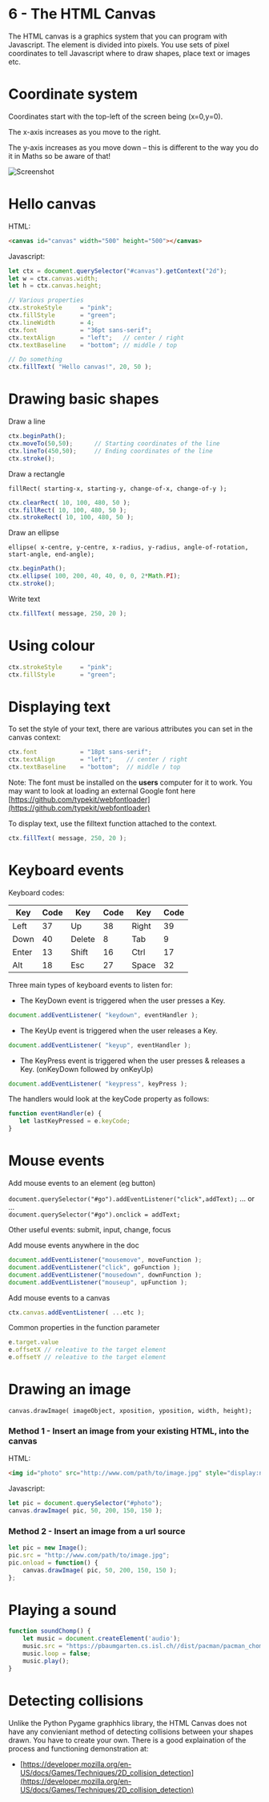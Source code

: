 # 6 - The HTML Canvas

The HTML canvas is a graphics system that you can program with Javascript. The element is divided into pixels. You use sets of pixel coordinates to tell Javascript where to draw shapes, place text or images etc.

# Coordinate system

Coordinates start with the top-left of the screen being (x=0,y=0).

The x-axis increases as you move to the right.

The y-axis increases as you move down – this is different to the way you do it in Maths so be aware of that!

![Screenshot](img/part-2-coordinate-system.png)

# Hello canvas

HTML:

```html
<canvas id="canvas" width="500" height="500"></canvas>
```  

Javascript:

```javascript
let ctx = document.querySelector("#canvas").getContext("2d");
let w = ctx.canvas.width;
let h = ctx.canvas.height;

// Various properties
ctx.strokeStyle 	= "pink";
ctx.fillStyle 		= "green";
ctx.lineWidth 		= 4;
ctx.font 			= "36pt sans-serif";
ctx.textAlign 		= "left";   // center / right
ctx.textBaseline 	= "bottom"; // middle / top

// Do something
ctx.fillText( "Hello canvas!", 20, 50 );
```

<div class="page"/>

# Drawing basic shapes

Draw a line

```js
ctx.beginPath();
ctx.moveTo(50,50);      // Starting coordinates of the line
ctx.lineTo(450,50);     // Ending coordinates of the line
ctx.stroke();
```

Draw a rectangle

`fillRect( starting-x, starting-y, change-of-x, change-of-y );`   

```js
ctx.clearRect( 10, 100, 480, 50 );
ctx.fillRect( 10, 100, 480, 50 );
ctx.strokeRect( 10, 100, 480, 50 );
```

Draw an ellipse

`ellipse( x-centre, y-centre, x-radius, y-radius, angle-of-rotation, start-angle, end-angle);`   

```js
ctx.beginPath();
ctx.ellipse( 100, 200, 40, 40, 0, 0, 2*Math.PI);
ctx.stroke();
```

Write text

```js
ctx.fillText( message, 250, 20 );
```

# Using colour

```js
ctx.strokeStyle 	= "pink";
ctx.fillStyle 		= "green";
```

# Displaying text

To set the style of your text, there are various attributes you can set in the canvas context:

```js
ctx.font 			= "18pt sans-serif";
ctx.textAlign 		= "left";    // center / right
ctx.textBaseline 	= "bottom";  // middle / top
```

Note: The font must be installed on the **users** computer for it to work. You may want to look at loading an external Google font here [https://github.com/typekit/webfontloader](https://github.com/typekit/webfontloader)

To display text, use the filltext function attached to the context.

```js
ctx.fillText( message, 250, 20 );
```

<div class="page"/>

# Keyboard events


Keyboard codes:

| Key      | Code      | Key      | Code      | Key      | Code      |
|----------|-----------|----------|-----------|----------|-----------|
| Left     | 37        | Up       | 38        | Right    | 39        |
| Down     | 40        | Delete   | 8         | Tab      | 9         |
| Enter    | 13        | Shift    | 16        | Ctrl     | 17        |
| Alt      | 18        | Esc      | 27        | Space    | 32        |

Three main types of keyboard events to listen for:

* The KeyDown event is triggered when the user presses a Key.

```js
document.addEventListener( "keydown", eventHandler );
```

* The KeyUp event is triggered when the user releases a Key.

```js
document.addEventListener( "keyup", eventHandler );
```

* The KeyPress event is triggered when the user presses & releases a Key. (onKeyDown followed by onKeyUp)

```js
document.addEventListener( "keypress", keyPress );
```

The handlers would look at the keyCode property as follows:

```js
function eventHandler(e) {
   let lastKeyPressed = e.keyCode;
}
```

# Mouse events

Add mouse events to an element (eg button)

`document.querySelector("#go").addEventListener("click",addText);` ... or ...     
`document.querySelector("#go").onclick = addText;`

Other useful events: submit, input, change, focus

Add mouse events anywhere in the doc

```js
document.addEventListener("mousemove", moveFunction );
document.addEventListener("click", goFunction );
document.addEventListener("mousedown", downFunction );
document.addEventListener("mouseup", upFunction );
```

Add mouse events to a canvas

```js
ctx.canvas.addEventListener( ...etc );
```

Common properties in the function parameter

```js
e.target.value
e.offsetX // releative to the target element
e.offsetY // releative to the target element
```

<div class="page"/>

# Drawing an image

`canvas.drawImage( imageObject, xposition, yposition, width, height);`   

### Method 1 - Insert an image from your existing HTML, into the canvas

HTML:

```html
<img id="photo" src="http://www.com/path/to/image.jpg" style="display:none">
```

Javascript:

```js
let pic = document.querySelector("#photo");
canvas.drawImage( pic, 50, 200, 150, 150 );
```

### Method 2 - Insert an image from a url source

```js
let pic = new Image();
pic.src = "http://www.com/path/to/image.jpg";
pic.onload = function() {
    canvas.drawImage( pic, 50, 200, 150, 150 );
};
```

# Playing a sound

```js
function soundChomp() {
    let music = document.createElement('audio');
    music.src = "https://pbaumgarten.cs.isl.ch//dist/pacman/pacman_chomp.mp3";
    music.loop = false;
    music.play();
}
```

# Detecting collisions

Unlike the Python Pygame graphhics library, the HTML Canvas does not have any convieniant method of detecting collisions between your shapes drawn. You have to create your own. There is a good explaination of the process and functioning demonstration at:

* [https://developer.mozilla.org/en-US/docs/Games/Techniques/2D_collision_detection](https://developer.mozilla.org/en-US/docs/Games/Techniques/2D_collision_detection)

